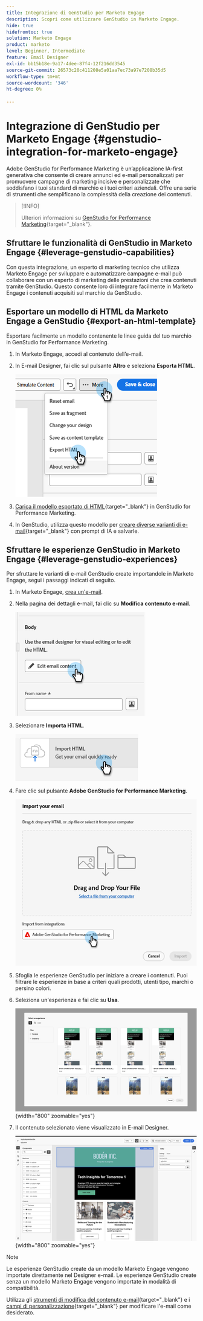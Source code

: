 ```yaml
---
title: Integrazione di GenStudio per Marketo Engage
description: Scopri come utilizzare GenStudio in Marketo Engage.
hide: true
hidefromtoc: true
solution: Marketo Engage
product: marketo
level: Beginner, Intermediate
feature: Email Designer
exl-id: bb15b18e-9a17-4dee-87f4-12f216dd3545
source-git-commit: 26573c20c411208e5a01aa7ec73a97e7208b35d5
workflow-type: tm+mt
source-wordcount: '346'
ht-degree: 0%

---
```


# Integrazione di GenStudio per Marketo Engage {#genstudio-integration-for-marketo-engage}

Adobe GenStudio for Performance Marketing è un’applicazione IA-first generativa che consente di creare annunci ed e-mail personalizzati per promuovere campagne di marketing incisive e personalizzate che soddisfano i tuoi standard di marchio e i tuoi criteri aziendali. Offre una serie di strumenti che semplificano la complessità della creazione dei contenuti.

>[!INFO]
>
>Ulteriori informazioni su [GenStudio for Performance Marketing](https://experienceleague.adobe.com/it/docs/genstudio-for-performance-marketing/user-guide/home){target="_blank"}.

## Sfruttare le funzionalità di GenStudio in Marketo Engage {#leverage-genstudio-capabilities}

Con questa integrazione, un esperto di marketing tecnico che utilizza Marketo Engage per sviluppare e automatizzare campagne e-mail può collaborare con un esperto di marketing delle prestazioni che crea contenuti tramite GenStudio. Questo consente loro di integrare facilmente in Marketo Engage i contenuti acquisiti sul marchio da GenStudio.

## Esportare un modello di HTML da Marketo Engage a GenStudio {#export-an-html-template}

Esportare facilmente un modello contenente le linee guida del tuo marchio in GenStudio for Performance Marketing.

1. In Marketo Engage, accedi al contenuto dell’e-mail.

1. In E-mail Designer, fai clic sul pulsante **Altro** e seleziona **Esporta HTML**.

   ![Esportazione di HTML](assets/genstudio-integration-1.png)

1. [Carica il modello esportato di HTML](https://experienceleague.adobe.com/en/docs/genstudio-for-performance-marketing/user-guide/content/templates/use-templates#templates-from-ajo-and-marketo){target="_blank"} in GenStudio for Performance Marketing.

1. In GenStudio, utilizza questo modello per [creare diverse varianti di e-mail](https://experienceleague.adobe.com/en/docs/genstudio-for-performance-marketing/user-guide/create/create-email-experience){target="_blank"} con prompt di IA e salvarle.

## Sfruttare le esperienze GenStudio in Marketo Engage {#leverage-genstudio-experiences}

Per sfruttare le varianti di e-mail GenStudio create importandole in Marketo Engage, segui i passaggi indicati di seguito.

1. In Marketo Engage, [crea un&#39;e-mail](/help/marketo/product-docs/email-marketing/email-designer/email-authoring.md#create-an-email).

1. Nella pagina dei dettagli e-mail, fai clic su **Modifica contenuto e-mail**.

   ![Pulsante Modifica contenuto e-mail](assets/genstudio-integration-2.png)

1. Selezionare **Importa HTML**.

   ![Pulsante Importa HTML](assets/genstudio-integration-3.png)

1. Fare clic sul pulsante **Adobe GenStudio for Performance Marketing**.

   ![Pulsante Adobe GenStudio for Performance Marketing](assets/genstudio-integration-4.png)

1. Sfoglia le esperienze GenStudio per iniziare a creare i contenuti. Puoi filtrare le esperienze in base a criteri quali prodotti, utenti tipo, marchi o persino colori.

1. Seleziona un&#39;esperienza e fai clic su **Usa**.

   ![Seleziona l&#39;esperienza desiderata](assets/genstudio-integration-5.png){width="800" zoomable="yes"}

1. Il contenuto selezionato viene visualizzato in E-mail Designer.

   ![E-mail Designer](assets/genstudio-integration-6.png){width="800" zoomable="yes"}

>[!NOTE]
>
>Le esperienze GenStudio create da un modello Marketo Engage vengono importate direttamente nel Designer e-mail. Le esperienze GenStudio create senza un modello Marketo Engage vengono importate in modalità di compatibilità.

Utilizza gli [strumenti di modifica del contenuto e-mail](/help/marketo/product-docs/email-marketing/email-designer/email-authoring.md#add-structure-and-content){target="_blank"} e i [campi di personalizzazione](/help/marketo/product-docs/email-marketing/email-designer/email-authoring.md#personalize-content){target="_blank"} per modificare l&#39;e-mail come desiderato.
